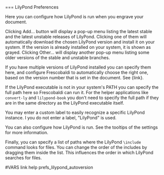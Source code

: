 === LilyPond Preferences

Here you can configure how LilyPond is run when you engrave your document.

Clicking Add… button will display a pop-up menu listing the latest stable
and the latest unstable releases of LilyPond. Clicking one of them will
automatically download the chosen LilyPond version and install it on your system.
If the version is already installed on your system, it is shown as grayed.
Clicking Other… will display another pop-up menu listing some older versions of
the stable and unstable branches.

If you have multiple versions of LilyPond installed you can specify them 
here, and configure Frescobaldi to automatically choose the right one, based 
on the version number that is set in the document. See {link}.

If the LilyPond executable is not in your system's PATH you can specify the 
full path here so Frescobaldi can run it. For the helper applications like 
`convert-ly` and `lilypond-book` you don't need to specify the full path if 
they are in the same directory as the LilyPond executable itself.

You may enter a custom label to easily recognize a specific LilyPond instance.
I you do not enter a label, "LilyPond" is used.

You can also configure how LilyPond is run. See the tooltips of
the settings for more information.

Finally, you can specify a list of paths where the LilyPond `\include`
command looks for files. You can change the order of the includes by
dragging them inside the list. This influences the order in which LilyPond
searches for files.

#VARS
link help prefs_lilypond_autoversion
